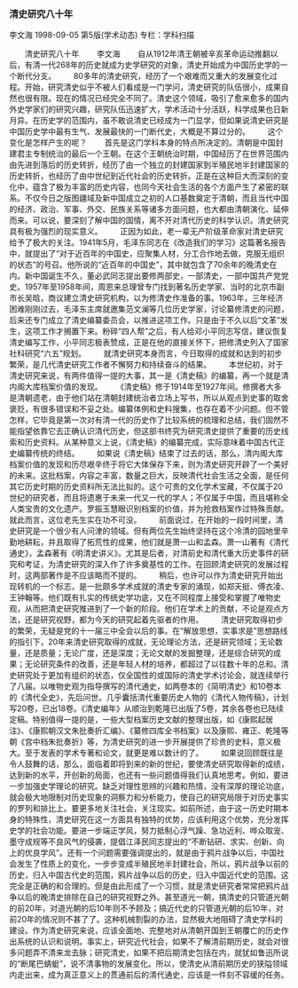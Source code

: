 ### 清史研究八十年
李文海
1998-09-05
第5版(学术动态)
专栏：学科扫描

　　清史研究八十年
　　李文海
　　自从1912年清王朝被辛亥革命运动推翻以后，有清一代268年的历史就成为史学研究的对象，清史开始成为中国历史学的一个断代分支。
　　80多年的清史研究，经历了一个艰难而又重大的发展变化过程。开始，研究清史似乎不被人们看成是一门学问，清史研究的队伍很小，成果自然也很有限。现在的情况已经完全不同了。清史这个领域，吸引了愈来愈多的国内外史学家们的研究兴趣，研究队伍迅速扩大，学术活动十分活跃，科学成果也日新月异。在历史学的范围内，虽不敢说清史已经成为一门显学，但如果说清史研究是中国历史学中最有生气、发展最快的一门断代史，大概是不算过分的。
　　这个变化是怎样产生的呢？
　　首先是这门学科本身的特点所决定的。清朝是中国封建君主专制统治的最后一个王朝。在这个王朝统治时期，中国经历了在世界范围内由先进到落后的历史转折，经历了由一个独立的封建国家到半殖民地半封建国家的历史转折，也经历了由中世纪到近代社会的历史转折。正是在这种巨大而深刻的变化中，蕴含了极为丰富的历史内容，也同今天社会生活的各个方面产生了紧密的联系。不仅今日之版图疆域及新中国成立之初的人口基数奠定于清朝，而且当代中国的经济、政治、军事、外交、民族关系等诸多方面问题，也大都由清朝演化、延伸而来。可以说，要深刻了解中国的国情，离不开对清代历史的科学认识。清史研究具有极为强烈的现实意义。
　　正因为如此，老一辈无产阶级革命家对清史研究给予了极大的关注。1941年5月，毛泽东同志在《改造我们的学习》这篇著名报告中，就提出了“对于近百年的中国史，应聚集人材，分工合作地去做，克服无组织的状态”的号召。他所说的“近百年的中国史”，其中就包含了70余年的晚清史在内。新中国诞生不久，董必武同志提出要修两部史，一部清史，一部中国共产党党史。1957年至1958年间，周恩来总理曾专门找到著名历史学家、当时的北京市副市长吴晗，商议建立清史研究机构，以为修清史作准备的事。1963年，三年经济困难刚刚过去，毛泽东主席就邀集范文澜等几位历史学家，讨论纂修清史的问题，后来还专门成立了清史编纂委员会，以推进这项工作。只是由于不久以后“文革”发生，这项工作才搁置下来。粉碎“四人帮”之后，有人给邓小平同志写信，建议恢复清史编写工作，小平同志极表赞成，正是在他的直接关怀下，把修清史列入了国家社科研究“六五”规划。
　　就清史研究本身而言，今日取得的成就和达到的初步繁荣，是几代清史研究工作者不懈努力和持续奋斗的结果。
　　本世纪初，对于清史研究来说，有两件值得一提的大事，其一是《清史稿》的编纂，再一个就是清内阁大库档案价值的发现。
　　《清史稿》修于1914年至1927年间。修撰者大多是清朝遗老，由于他们站在清朝封建统治者立场上写书，所以从观点到史事的取舍褒贬，有很多错误和不妥之处。编纂体例和史料搜集，也存在着不少问题。但不管怎样，它毕竟是第一次对有清一代的历史作了比较系统的梳理和总结，我们固然不能指望依靠它去正确认识清代历史，但这部书终究为研究清史提供了重要的历史线索和历史资料。从某种意义上说，《清史稿》的编纂完成，实际意味着中国古代正史编纂传统的终结。
　　如果说《清史稿》结束了过去的话，那么，清内阁大库档案价值的发现和历尽艰辛终于将它大体保存下来，则为清史研究开辟了一个美好的未来。这批档案，内容之丰富，数量之巨大，反映清代社会生活之全面，是任何其它历史时期的历史资料所无法比拟的。这个可贵的文化学术宝藏，不仅属于20世纪的研究者，而且将遗惠于未来一代又一代的学人；不仅属于中国，而且堪称全人类宝贵的文化遗产。罗振玉慧眼识别档案的价值，并为抢救档案作过特殊贡献。就此而言，这位老先生实在功不可没。
　　前面说过，在开始的一段时间里，清史研究是一个很少有人问津的领域。但有两位先生始终坚持在这个冷清的园地里辛勤地耕耘，并且取得了拓荒性的成果，他们就是萧一山和孟森。萧一山著有《清代通史》，孟森著有《明清史讲义》。尤其是后者，对清前史和清代重大历史事件的研究和考证，为清史研究的深入作了许多奠基性的工作。在回顾清史研究的发展过程时，这两部著作是不应该略而不提的。
　　稍后，也许可以作为清史研究开始出现转机的一个标志，是一批颇多学术成就的清史专家的涌现，如郑天挺、傅衣凌、王钟翰等。他们既有扎实的传统史学功底，又在不同程度上接受和掌握了唯物史观，从而把清史研究推进到了一个新的阶段。他们在学术上的贡献，不论是观点方法，还是研究视野，都为今天的研究起着先驱者的作用。
　　清史研究取得初步的繁荣，无疑是党的十一届三中全会以后的事。在“解放思想，实事求是”思想路线的指引下，20年来清史研究取得的成就，无论理论方法，还是研究领域；无论数量，还是质量；无论广度，还是深度；无论文献的发掘整理，还是综合研究的成果；无论研究条件的改善，还是年轻人材的培养，都超过了以往数十年的总和。清史研究处于更加有组织的状态，仅全国性的或国际的清史学术讨论会，就连续举行了八届。以唯物史观为指导撰写的清代通史，如两卷本的《简明清史》和10卷本的《清代全史》，先后问世。几乎囊括清代重要历史人物的《清代人物传稿》，计划写20卷，已出18卷。《清史编年》从顺治到乾隆已出版了5卷，其余各卷也已陆续定稿。特别值得一提的是，一些大型档案历史文献的整理出版，如《康熙起居注》、《康熙朝汉文朱批奏折汇编》、《纂修四库全书档案》以及康熙、雍正、乾隆等朝《宫中档朱批奏折》等，为清史研究的进一步开展提供了珍贵的史料，意义极大。至于发表的学术专著和论文，就更是难以数计的了。
　　如果说回顾既往是令人鼓舞的话，那么，面临着即将到来的新的世纪，要使清史研究取得新的成绩，达到新的水平，开创新的局面，也还有一些问题值得我们认真地思考。例如，要进一步加强史学理论的研究。缺乏对理性思辨的兴趣和热情，没有深厚的理论功底，就会极大地限制对历史现象的洞察力和分析能力，使自己的研究局限于对历史事实的罗列和排比上。要更多地关注社会，关注现实。如前所述，由于这一历史时期本身的特殊性，清史研究在这一方面具有独特的优势，应该利用这个优势，充分发挥史学的社会功能。要进一步端正学风，努力抵制心浮气躁、急功近利、哗众取宠、墨守成规等不良风气的侵袭，提倡江泽民同志提出的“不断钻研、求实、创新、向上的优良学风”。还有一个问题需要强调提出的，就是由于鸦片战争以后，中国社会发生了性质上的变化，一步步变成半殖民地半封建社会，所以，鸦片战争以前的历史，归入中国古代史的范围，鸦片战争以后的历史，归入中国近代史的范围。这完全是正确的和合理的。但是由此形成了一个习惯，就是清史研究者常常把鸦片战争以后的晚清史排除在自己的研究视野之外。甚至道光一朝，搞清史的只管道光朝的前20年，对道光朝的后10年则不予顾及；搞近代史的只管道光朝的后10年，对前20年的情况则不甚了了。这种机械割裂的办法，显然极大地阻碍了清史学科的建设。作为清史研究来说，应该全面地、完整地对从清朝开国到王朝覆亡的历史作出系统的认识和说明。事实上，研究近代社会，如果不了解清前期历史，就会对很多问题弄不清来龙去脉；研究清史，如果不把后期清史包括在内，就犹如鲁迅所说的“断尾巴蜻蜓”，说不清事物的发展变化。所以，使清史从清前期历史的狭隘领域内走出来，成为真正意义上的贯通前后的清代通史，应该是一件刻不容缓的任务。

